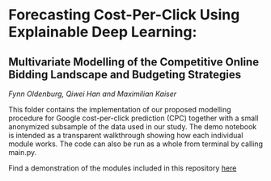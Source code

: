 # Forecasting Cost-Per-Click Using Explainable Deep Learning:

## Multivariate Modelling of the Competitive Online Bidding Landscape and Budgeting Strategies

*Fynn Oldenburg, Qiwei Han and Maximilian Kaiser*


This folder contains the implementation of our proposed modelling procedure for Google cost-per-click prediction (CPC) together with a small anonymized subsample of the data used in our study. The demo notebook is intended as a transparent walkthrough showing how each individual module works. The code can also be run as a whole from terminal by calling main.py.

Find a demonstration of the modules included in this repository [here](demo.ipynb)

